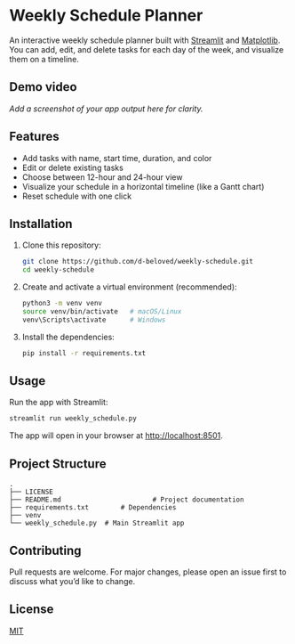 # Weekly Schedule Planner

An interactive weekly schedule planner built with [Streamlit](https://streamlit.io) and [Matplotlib](https://matplotlib.org/).  
You can add, edit, and delete tasks for each day of the week, and visualize them on a timeline.

## Demo video

_Add a screenshot of your app output here for clarity._

## Features
- Add tasks with name, start time, duration, and color
- Edit or delete existing tasks
- Choose between 12-hour and 24-hour view
- Visualize your schedule in a horizontal timeline (like a Gantt chart)
- Reset schedule with one click

## Installation

1. Clone this repository:
   ```bash
   git clone https://github.com/d-beloved/weekly-schedule.git
   cd weekly-schedule
   ```

2. Create and activate a virtual environment (recommended):
   ```bash
   python3 -m venv venv
   source venv/bin/activate   # macOS/Linux
   venv\Scripts\activate      # Windows
   ```

3. Install the dependencies:
   ```bash
   pip install -r requirements.txt
   ```

## Usage

Run the app with Streamlit:

```bash
streamlit run weekly_schedule.py
```

The app will open in your browser at [http://localhost:8501](http://localhost:8501).

## Project Structure
```
.
├── LICENSE
├── README.md						# Project documentation
├── requirements.txt		# Dependencies
├── venv
└── weekly_schedule.py 	# Main Streamlit app
```

## Contributing
Pull requests are welcome. For major changes, please open an issue first to discuss what you’d like to change.

## License
[MIT](LICENSE)